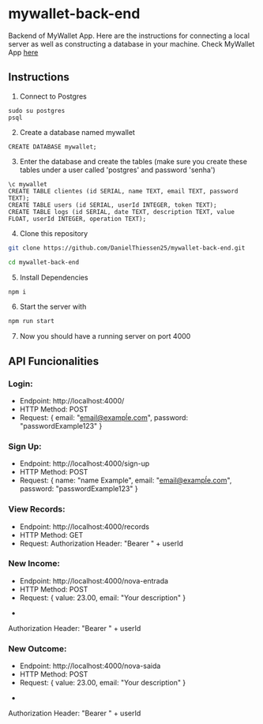 # mywallet-back-end
Backend of MyWallet App. Here are the instructions for connecting a local server as well as constructing a database in your machine.
Check MyWallet App [here](https://github.com/DanielThiessen25/mywallet-front-end)

## Instructions

1. Connect to Postgres
```
sudo su postgres
psql
```
2. Create a database named mywallet
```
CREATE DATABASE mywallet;
```
3. Enter the database and create the tables (make sure you create these tables under a user called 'postgres' and password 'senha')
```
\c mywallet
CREATE TABLE clientes (id SERIAL, name TEXT, email TEXT, password TEXT);
CREATE TABLE users (id SERIAL, userId INTEGER, token TEXT);
CREATE TABLE logs (id SERIAL, date TEXT, description TEXT, value FLOAT, userId INTEGER, operation TEXT);
```
4. Clone this repository
```bash
git clone https://github.com/DanielThiessen25/mywallet-back-end.git

cd mywallet-back-end
```
5. Install Dependencies
```bash
npm i
```
6. Start the server with
```bash
npm run start
```
7. Now you should have a running server on port 4000

## API Funcionalities

### Login:

- Endpoint: http://localhost:4000/
- HTTP Method: POST
- Request:
{
  email: "email@exampĺe.com",
  password: "passwordExample123"
}

### Sign Up:

- Endpoint: http://localhost:4000/sign-up
- HTTP Method: POST
- Request: 
{
  name: "name Example",
  email: "email@exampĺe.com",
  password: "passwordExample123"
}

### View Records:

- Endpoint: http://localhost:4000/records
- HTTP Method: GET
- Request: 
Authorization Header: "Bearer " + userId



### New Income:

- Endpoint: http://localhost:4000/nova-entrada
- HTTP Method: POST
- Request: 
{
  value: 23.00,
  email: "Your description"
}
+
Authorization Header: "Bearer " + userId

### New Outcome:

- Endpoint: http://localhost:4000/nova-saida
- HTTP Method: POST
- Request: 
{
  value: 23.00,
  email: "Your description"
}
+
Authorization Header: "Bearer " + userId
